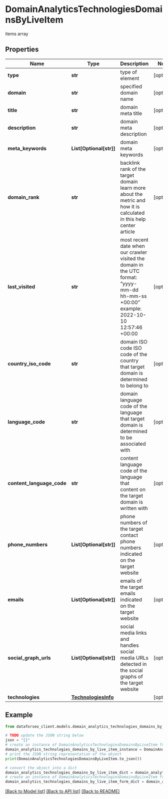 # DomainAnalyticsTechnologiesDomainsByLiveItem

items array

## Properties

Name | Type | Description | Notes
------------ | ------------- | ------------- | -------------
**type** | **str** | type of element | [optional] 
**domain** | **str** | specified domain name | [optional] 
**title** | **str** | domain meta title | [optional] 
**description** | **str** | domain meta description | [optional] 
**meta_keywords** | **List[Optional[str]]** | domain meta keywords | [optional] 
**domain_rank** | **str** | backlink rank of the target domain learn more about the metric and how it is calculated in this help center article | [optional] 
**last_visited** | **str** | most recent date when our crawler visited the domain in the UTC format: “yyyy-mm-dd hh-mm-ss +00:00” example: 2022-10-10 12:57:46 +00:00 | [optional] 
**country_iso_code** | **str** | domain ISO code ISO code of the country that target domain is determined to belong to | [optional] 
**language_code** | **str** | domain language code of the language that target domain is determined to be associated with | [optional] 
**content_language_code** | **str** | content language code of the language that content on the target domain is written with | [optional] 
**phone_numbers** | **List[Optional[str]]** | phone numbers of the target contact phone numbers indicated on the target website | [optional] 
**emails** | **List[Optional[str]]** | emails of the target emails indicated on the target website | [optional] 
**social_graph_urls** | **List[Optional[str]]** | social media links and handles social media URLs detected in the social graphs of the target website | [optional] 
**technologies** | [**TechnologiesInfo**](TechnologiesInfo.md) |  | [optional] 

## Example

```python
from dataforseo_client.models.domain_analytics_technologies_domains_by_live_item import DomainAnalyticsTechnologiesDomainsByLiveItem

# TODO update the JSON string below
json = "{}"
# create an instance of DomainAnalyticsTechnologiesDomainsByLiveItem from a JSON string
domain_analytics_technologies_domains_by_live_item_instance = DomainAnalyticsTechnologiesDomainsByLiveItem.from_json(json)
# print the JSON string representation of the object
print(DomainAnalyticsTechnologiesDomainsByLiveItem.to_json())

# convert the object into a dict
domain_analytics_technologies_domains_by_live_item_dict = domain_analytics_technologies_domains_by_live_item_instance.to_dict()
# create an instance of DomainAnalyticsTechnologiesDomainsByLiveItem from a dict
domain_analytics_technologies_domains_by_live_item_form_dict = domain_analytics_technologies_domains_by_live_item.from_dict(domain_analytics_technologies_domains_by_live_item_dict)
```
[[Back to Model list]](../README.md#documentation-for-models) [[Back to API list]](../README.md#documentation-for-api-endpoints) [[Back to README]](../README.md)


